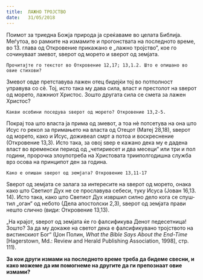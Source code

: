 ```yaml
---
title:  ЛАЖНО ТРОЈСТВО
date:   31/05/2018
---
```


Поимот за триедна Божја природа ја среќаваме во целата Библија. Меѓутоа, во рамките на измамите и прогонствата на последното време, во 13. глава од Откровение прикажано е „лажно тројство“, кое го сочинуваат змевот, ѕверот од морето и ѕверот од земјата.

`Прочитајте го текстот во Откровение 12,17; 13,1.2. Што е опишано во овие стихови?`

Змевот овде претставува лажен отец бидејќи тој во потполност управува со сѐ. Тој, исто така му дава сила, власт и престолот на ѕверот од морето, лажниот Христос. Зошто другата сила се смета за лажен Христос?

`Какви особини поседува ѕверот од морето? Откровение 13,2-5.`

Покрај тоа што власта ја прима од змевот, а тоа нѐ потсетува на она што Исус го рекол за примањето на власта од Отецот (Матеј 28,18), ѕверот од морето, како и Исус, доживеал смрт а потоа и воскреснение (Откровение 13,3). Исто така, за овој ѕвер е кажано дека му е дадена власт во временски период од „четириесет и два месеци“ или три и пол години, пророчка злоупотреба на Христовата трииполгодишна служба врз осова на принципот ден за година.

`Како е опишан ѕверот од земјата? Откровение 13,11-17`

Ѕверот од земјата се залага за интересите на ѕверот од морето, онака како што Светиот Дух не се прославува себеси, туку Исуса (Јован 16,13. 14). Исто така, како што Светиот Дух извршил силно дело кога се спуш­тил „оган“ од небото (Дела апостолски 2,3), ѕверот од земјата прави нешто слично (види: Откровение 13,13).

„На крајот, ѕверот од земјата ќе го фалсификува Денот педесетница! Зошто? За да му докаже на светот дека е фалсификувано тројството на вистинскиот Бог“ (Џон Полин, *What the Bible Says About the End-Time* [Hagerstown, Md.: Review and Herald Publishing Association, 1998], стр. 111).

**За кои други измами на последното време треба да бидеме свесни, и како можеме да им помогнеме на другите да ги препознаат овие измами?**
